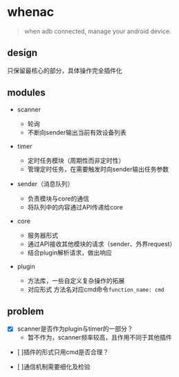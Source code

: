 # whenac

> when adb connected, manage your android device.

## design

只保留最核心的部分，具体操作完全插件化

## modules

- scanner
    - 轮询
    - 不断向sender输出当前有效设备列表

- timer
    - 定时任务模块（周期性而非定时性）
    - 管理定时任务，在需要触发时向sender输出任务参数

- sender（消息队列）
    - 负责模块与core的通信
    - 将队列中的内容通过API传递给core

- core
    - 服务器形式
    - 通过API接收其他模块的请求（sender、外界request）
    - 结合plugin解析请求，做出响应

- plugin
    - 方法库，一些自定义复杂操作的拓展
    - 对应形式 方法名对应cmd命令`function_name: cmd`

## problem

- [x] scanner是否作为plugin与timer的一部分？
    - 暂不作为，scanner频率较高，且作用不同于其他插件

- [ ]插件的形式只用cmd是否合理？

- [ ]通信机制需要细化及检验
